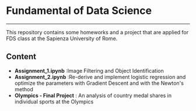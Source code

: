 # Fundamental of Data Science
---

This repository contains some homeworks and a project that are applied for FDS class at the Sapienza University of Rome.

## Content

- **Assignment_1.ipynb** :Image Filtering and Object Identification
- **Assignment_2.ipynb** :Re-derive and implement logistic regression and optimize the parameters with Gradient Descent and with the Newton's method
- **Olympics - Final Project** : An analysis of country medal shares in individual sports at the Olympics
